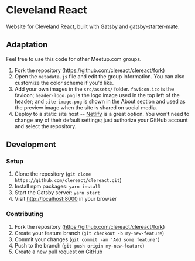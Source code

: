 # Cleveland React

Website for Cleveland React, built with [Gatsby](https://www.gatsbyjs.org) and [gatsby-starter-mate](https://www.gatsbyjs.org/starters/EmaSuriano/gatsby-starter-mate).

## Adaptation

Feel free to use this code for other Meetup.com groups.

1. Fork the repository (https://github.com/clereact/clereact/fork)
2. Open the `metadata.js` file and edit the group information. You can also customize the color scheme if you'd like.
3. Add your own images in the `src/assets/` folder. `favicon.ico` is the favicon; `header-logo.png` is the logo image used in the top left of the header; and `site-image.png` is shown in the About section and used as the preview image when the site is shared on social media.
4. Deploy to a static site host -- [Netlify](https://www.netlify.com) is a great option. You won't need to change any of their default settings; just authorize your GitHub account and select the repository.

## Development

### Setup

1. Clone the repository (`git clone https://github.com/clereact/clereact.git`)
2. Install npm packages: `yarn install`
3. Start the Gatsby server: `yarn start`
4. Visit [http://localhost:8000](http://localhost:8000) in your browser

### Contributing

1. Fork the repository (https://github.com/clereact/clereact/fork)
2. Create your feature branch (`git checkout -b my-new-feature`)
3. Commit your changes (`git commit -am 'Add some feature'`)
4. Push to the branch (`git push origin my-new-feature`)
5. Create a new pull request on GitHub
